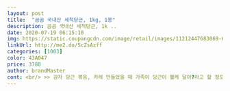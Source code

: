```yaml
---
layout: post 
title:  "곰곰 국내산 세척당근, 1kg, 1봉" 
description: 곰곰 국내산 세척당근, 1k ..
date: 2020-07-19 06:15:10 
img: https://static.coupangcdn.com/image/retail/images/11212447683069-6ec4c3ac-8cac-4092-bacf-a7e3f11cb1b9.jpg 
linkUrl: http://me2.do/5cZsAzff 
categories: [1003] 
color: 43A047 
price: 3780 
author: brandMaster 
cont: <br/> >> 감자 당근 볶음, 카레 만들었을 때 가족이 당근이 왤케 달아?라고 할 정도였어요.<br/><br/>>> 길이는 성인 손보다 길고, 두께는 전체적으로 얇삭합니다.<br/><br/>>> 생당근에서 쓴맛이 나는 경우가 있는데, 이 당근은 쓴맛 없이 맛있습니다.<br/><br/><br/> - ( 제 기준에서 ) 당근 모양이 예쁘고, 크기는 균일한 편입니다.<br/><br/><br/> - 1kg 1봉에 당근 4개가 들어있는데, 저는 9일 정도 먹었습니다.<br/><br/><br/> - 개인적으로 gomgom 당근은 생으로 먹었을 때 가장 맛있었어요.<br/><br/><br/> - 당근 특유의 달달한 맛이 잘 올라와서 전 만족했습니다.<br/><br/><br/> - 당근 패키지 내 외부 모두 흠집 없이 깔끔한 상태였습니다.<br/><br/><br/> - 당근이 진한 주황색으로 딱 봐도 먹고 싶게 생겼어요.<br/><br/><br/> - 마트에서 보던 세척 당근과 가격대가 비슷해서 가성비 좋게 느껴졌습니다.<br/><br/><br/> - 물로 살짝 헹궈냈는데, 다른 불순물은 없었습니다.<br/><br/><br/> - 생당근은 아삭하고 신선하게 씹히는 식감이 잘 느껴집니다.<br/><br/><br/> - 자를 때 당근의 단단함과 속의 꽉 찬 밀도가 느껴집니다.<br/> 오!<br/><br/> - 중간중간 껍질 잔여물이 조금 있는데 그냥 먹을 수 있을 정도입니다.<br/><br/><br/> - 쪼개지거나 언 당근 없이 모두 신선하더군요.<br/><br/> 
---
```

 